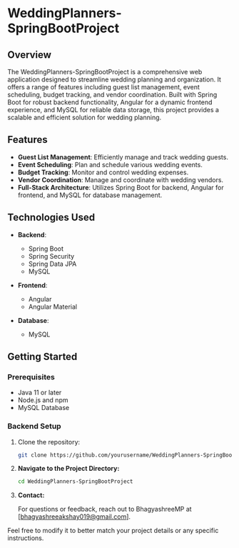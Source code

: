 # WeddingPlanners-SpringBootProject

## Overview

The WeddingPlanners-SpringBootProject is a comprehensive web application designed to streamline wedding planning and organization. It offers a range of features including guest list management, event scheduling, budget tracking, and vendor coordination. Built with Spring Boot for robust backend functionality, Angular for a dynamic frontend experience, and MySQL for reliable data storage, this project provides a scalable and efficient solution for wedding planning.

## Features

- **Guest List Management**: Efficiently manage and track wedding guests.
- **Event Scheduling**: Plan and schedule various wedding events.
- **Budget Tracking**: Monitor and control wedding expenses.
- **Vendor Coordination**: Manage and coordinate with wedding vendors.
- **Full-Stack Architecture**: Utilizes Spring Boot for backend, Angular for frontend, and MySQL for database management.

## Technologies Used

- **Backend**: 
  - Spring Boot
  - Spring Security
  - Spring Data JPA
  - MySQL

- **Frontend**:
  - Angular
  - Angular Material

- **Database**:
  - MySQL

## Getting Started

### Prerequisites

- Java 11 or later
- Node.js and npm
- MySQL Database

### Backend Setup

1. Clone the repository:
   ```bash
   git clone https://github.com/yourusername/WeddingPlanners-SpringBootProject.git

2. **Navigate to the Project Directory:**
 
   ```bash
   cd WeddingPlanners-SpringBootProject

3. **Contact:**

   For questions or feedback, reach out to BhagyashreeMP at [bhagyashreeakshay019@gmail.com].



Feel free to modify it to better match your project details or any specific instructions.
